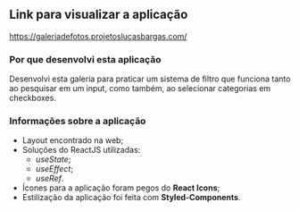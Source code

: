 ## Link para visualizar a aplicação
<https://galeriadefotos.projetoslucasbargas.com/>

### Por que desenvolvi esta aplicação
Desenvolvi esta galeria para praticar um sistema de filtro que funciona tanto ao pesquisar em um input, como também, ao selecionar categorias em checkboxes.

### Informações sobre a aplicação
* Layout encontrado na web; 
* Soluções do ReactJS utilizadas:
  * *useState*;
  * *useEffect*;
  * *useRef*.
* Ícones para a aplicação foram pegos do **React Icons**;
* Estilização da aplicação foi feita com **Styled-Components**.